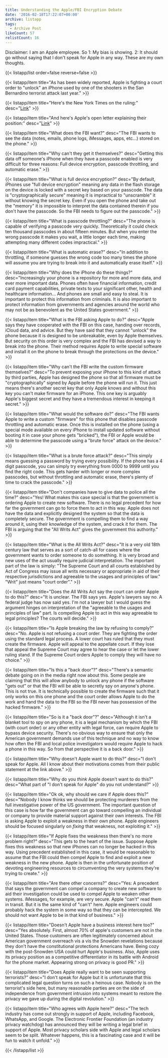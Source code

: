 ```yaml
---
title: Understanding the Apple/FBI Encryption Debate
date: '2016-02-18T17:22:07+00:00'
archive: listapp
tags: 
  - Archive Post
likeCount: 57
relistCount: 16
---
```


Disclaimer: I am an Apple employee. So 1: My bias is showing. 2: It should go without saying that I don't speak for Apple in any way. These are my own thoughts.

<!--more-->

{{< listapp/list order=false reverse=false >}}

   {{< listapp/item title="As has been widely reported, Apple is fighting a court order to \"unlock\" an iPhone used by one of the shooters in the San Bernardino terrorist attack last year." >}}

   {{< listapp/item title="Here's the New York Times on the ruling:"
      desc="[Link](http://mobile.nytimes.com/2016/02/17/us/judge-tells-apple-to-help-unlock-san-bernardino-gunmans-iphone.html?referer=https://www.google.com/)" >}}

   {{< listapp/item title="And here's Apple's open letter explaining their position:"
      desc="[Link](http://www.apple.com/customer-letter/)" >}}

   {{< listapp/item title="What does the FBI want?"
      desc="The FBI wants to see the data (notes, emails, phone logs, iMessages, apps, etc...) stored on the phone." >}}

   {{< listapp/item title="Why can't they get it themselves?"
      desc="Getting this data off someone's iPhone when they have a passcode enabled is very difficult for three reasons: Full device encryption, passcode throttling, and automatic erase." >}}

   {{< listapp/item title="What is full device encryption?"
      desc="By default, iPhones use \"full device encryption\" meaning any data in the flash storage on the device is locked with a secret key based on your passcode. The data is \"cryptographically secure\" meaning it is impractical to \"unscramble\" it without knowing the secret key. Even if you open the phone and take out the \"memory\" it is impossible to interpret the data contained therein if you don't have the passcode. So the FBI needs to figure out the passcode." >}}

   {{< listapp/item title="What is passcode throttling?"
      desc="The phone is capable of verifying a passcode very quickly. Theoretically it could check ten thousand passcodes in about fifteen minutes. But when you enter the wrong passcode it makes you wait, a little longer each time, making attempting many different codes impractical." >}}

   {{< listapp/item title="What is automatic erase?"
      desc="In addition to throttling, if someone guesses the wrong code too many times the phone will assume you are trying to break into it and automatically erase itself." >}}

   {{< listapp/item title="Why does the iPhone do these things?"
      desc="Increasingly your phone is a repository for more and more data, and ever more important data. Phones often have financial information, credit card payment capabilities, private texts to your significant other, health and healthcare information… And phones are small and easy to steal. It is important to protect this information from criminals. It is also important to protect information from governments and agencies around the world who may not be as benevolent as the United States government." >}}

   {{< listapp/item title="What is the FBI asking Apple to do?"
      desc="Apple says they have cooperated with the FBI on this case, handing over records, iCloud data, and advice. But they have said that they cannot \"unlock\" the phone because it is designed to be unbreakable, even by Apple themselves. But security on this order is very complex and the FBI has devised a way to break into the phone. Their method requires Apple to write special software and install it on the phone to break through the protections on the device." >}}

   {{< listapp/item title="Why can't the FBI write the custom firmware themselves?"
      desc="To prevent exposing your iPhone to this kind of attack by third parties, Apple has designed the phone so that all firmware must be \"cryptographically\" signed by Apple before the phone will run it. This just means there's another secret key that only Apple knows and without this key you can't make firmware for an iPhone. This one key is arguably Apple's biggest secret and they have a tremendous interest in keeping it secret." >}}

   {{< listapp/item title="What would the software do?"
      desc="The FBI wants Apple to write a custom \"firmware\" for this phone that disables passcode throttling and automatic erase. Once this is installed on the phone (using a special mode available on every iPhone to install updated software without booting it in case your phone gets \"bricked\"), the FBI or Apple would be able to determine the passcode using a \"brute force\" attack on the device." >}}

   {{< listapp/item title="What is a brute force attack?"
      desc="This simply means guessing a password by trying every possibility. If the phone has a 4 digit passcode, you can simply try everything from 0000 to 9999 until you find the right code. This gets harder with longer or more complex passcodes, but without throttling and automatic erase, there's plenty of time to crack the passcode." >}}

   {{< listapp/item title="Don't companies have to give data to police all the time?"
      desc="Yes! What makes this case special is that the government is ordering Apple to create new software. There is no legal precedent for how far the government can go to force them to act in this way. Apple does not have the data and explicitly designed the system so that the data is completely secure. The government is compelling them to find a way around it, using their knowledge of the system, and crack it for them. The FBI is arguing that the \"All Writs Act\" gives the government this authority." >}}

   {{< listapp/item title="What is the All Writs Act?"
      desc="It is a very old 18th century law that serves as a sort of catch-all for cases where the government wants to order someone to do something. It is very broad and new uses of the act usually require judicial interpretation. The important part of the law is simply: \"The Supreme Court and all courts established by Act of Congress may issue all writs necessary or appropriate in aid of their respective jurisdictions and agreeable to the usages and principles of law.\" \"Writ\" just means \"court order\"." >}}

   {{< listapp/item title="Does the All Writs Act say the court can order Apple to do this?"
      desc="It is unclear. The FBI says yes. Apple's lawyers say no. A federal judge has now said yes. I'm not a lawyer but I would guess the argument hinges on interpretation of the \"agreeable to the usages and principles of law\" part. Is compelling Apple to act in this way agreeable to legal principles? The courts will decide." >}}

   {{< listapp/item title="Is Apple breaking the law by refusing to comply?"
      desc="No. Apple is not refusing a court order. They are fighting the order using the standard legal process. A lower court has ruled that they must create the firmware. Apple will appeal to the appellate court. If they lose that appeal the Supreme Court may agree to hear the case or let the lower ruling stand. If the Supreme Court orders Apple to comply they will have no choice." >}}

   {{< listapp/item title="Is this a \"back door\"?"
      desc="There's a semantic debate going on in the media right now about this. Some people are claiming that this will allow anybody to unlock any phone if the software \"gets out\" or that the FBI will be able to secretly spy on anyone's phone. This is not true. It is technically possible to create the firmware such that it only works on this one phone and the court order allows Apple to do the work and hand the data to the FBI so the FBI never has possession of the hacked firmware." >}}

   {{< listapp/item title="So is it a \"back door\"?"
      desc="Although it isn't a blanket tool to spy on any phone, it is a legal mechanism by which the FBI (with court order) or any other entity with legal force, can require Apple to bypass device security. There's no obvious way to ensure that only the American government demands use of this technique and no way to know how often the FBI and local police investigators would require Apple to hack a phone in this way. So from that perspective it is a back door." >}}

   {{< listapp/item title="Why doesn't Apple want to do this?"
      desc="I don't speak for Apple. All I know about their motivations comes from their public statement at the link above." >}}

   {{< listapp/item title="Why do you *think* Apple doesn't want to do this?"
      desc="What part of \"I don't speak for Apple\" do you not understand?" >}}

   {{< listapp/item title="Ok ok, why should we care if Apple does this?"
      desc="Nobody I know thinks we should be protecting murderers from the full investigative power of the US government. The important question of this case is how far the government can go toward compelling an individual or company to provide material support against their own interests. The FBI is asking Apple to exploit a weakness in their own phone. Apple engineers should be focused singularly on *fixing* that weakness, not exploiting it." >}}

   {{< listapp/item title="If Apple fixes the weakness then there's no more problem right?"
      desc="This gets to the heart of the issue. Suppose Apple fixes this weakness so that new iPhones can no longer be hacked in this way. Using precedent established in this case, it would be reasonable to assume that the FBI could then compel Apple to find and exploit a new weakness in the new phone. Apple is then in the unfortunate position of devoting engineering resources to circumventing the very systems they're trying to create." >}}

   {{< listapp/item title="Are there other concerns?"
      desc="Yes: A precedent that says the government can compel a company to create new software to aid their investigation could be used to compel Apple to weaken other systems. iMessages, for example, are very secure. Apple \"can't\" read them in transit. But it is the same kind of \"can't\" here. Apple engineers could probably hack the system in some way so that they can be intercepted. We should not want Apple to be in that kind of business." >}}

   {{< listapp/item title="Doesn't Apple have a business interest here too?"
      desc="Yes absolutely. First, almost 70% of apple's customers are not in the United States. Those customers are often legitimately concerned about American government overreach vis a vis the Snowden revelations because they don't have the constitutional protections Americans have. Being cozy with the post-Snowden USA could hurt Apple's business. Also, Apple uses its privacy position as a competitive differentiator in its battle with Android for the phone market. Appearing strong on privacy is good PR." >}}

   {{< listapp/item title="Does Apple really want to be seen supporting terrorists?"
      desc="I don't speak for Apple but it is unfortunate that this complicated legal question turns on such a heinous case. Nobody is on the terrorist's side here, but many reasonable parties are on the side of independence from government intrusion into systems meant to restore the privacy we gave up during the digital revolution." >}}

   {{< listapp/item title="Who agrees with Apple here?"
      desc="The tech industry has come out strongly in support of Apple, including Facebook, WhatsApp, and Google. The Electronic Frontier Foundation (an industry privacy watchdog) has announced they will be writing a legal brief in support of Apple. Most privacy scholars side with Apple and legal scholars seem to be split. Whatever happens, this is a fascinating case and it will be fun to watch it unfold." >}}

{{< /listapp/list >}}
